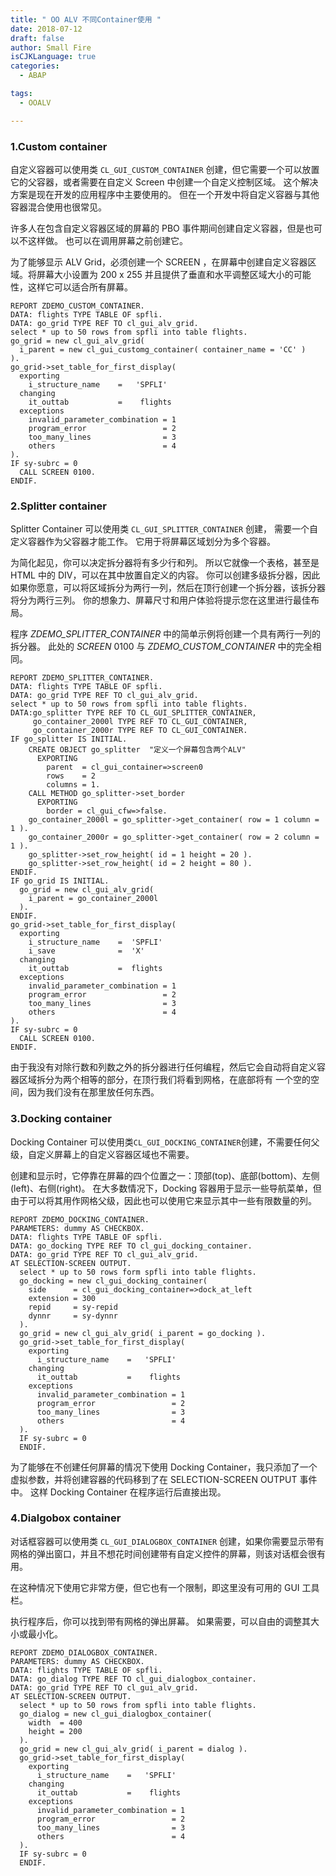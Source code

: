 ```yaml
---
title: " OO ALV 不同Container使用 "
date: 2018-07-12
draft: false
author: Small Fire
isCJKLanguage: true
categories: 
  - ABAP

tags: 
  - OOALV

---
```


### 1.Custom container

自定义容器可以使用类 `CL_GUI_CUSTOM_CONTAINER` 创建，但它需要一个可以放置它的父容器，或者需要在自定义 Screen 中创建一个自定义控制区域。 这个解决方案是现在开发的应用程序中主要使用的。 但在一个开发中将自定义容器与其他容器混合使用也很常见。

许多人在包含自定义容器区域的屏幕的 PBO 事件期间创建自定义容器，但是也可以不这样做。 也可以在调用屏幕之前创建它。

为了能够显示 ALV Grid，必须创建一个 SCREEN ，在屏幕中创建自定义容器区域。将屏幕大小设置为 200 x 255 并且提供了垂直和水平调整区域大小的可能性，这样它可以适合所有屏幕。

```ABAP
REPORT ZDEMO_CUSTOM_CONTAINER.
DATA: flights TYPE TABLE OF spfli.
DATA: go_grid TYPE REF TO cl_gui_alv_grid.
select * up to 50 rows from spfli into table flights.
go_grid = new cl_gui_alv_grid(
  i_parent = new cl_gui_customg_container( container_name = 'CC' )
).
go_grid->set_table_for_first_display(
  exporting
    i_structure_name    =   'SPFLI'
  changing
    it_outtab           =    flights
  exceptions
    invalid_parameter_combination = 1
    program_error                 = 2
    too_many_lines                = 3
    others                        = 4
).
IF sy-subrc = 0
  CALL SCREEN 0100.
ENDIF.
```

### 2.Splitter container

Splitter Container 可以使用类 `CL_GUI_SPLITTER_CONTAINER` 创建， 需要一个自定义容器作为父容器才能工作。 它用于将屏幕区域划分为多个容器。

为简化起见，你可以决定拆分器将有多少行和列。 所以它就像一个表格，甚至是 HTML 中的 DIV，可以在其中放置自定义的内容。 你可以创建多级拆分器，因此如果你愿意，可以将区域拆分为两行一列，然后在顶行创建一个拆分器，该拆分器将分为两行三列。 你的想象力、屏幕尺寸和用户体验将提示您在这里进行最佳布局。

程序 *ZDEMO_SPLITTER_CONTAINER* 中的简单示例将创建一个具有两行一列的拆分器。 此处的 *SCREEN* 0100 与 *ZDEMO_CUSTOM_CONTAINER* 中的完全相同。

```ABAP
REPORT ZDEMO_SPLITTER_CONTAINER.
DATA: flights TYPE TABLE OF spfli.
DATA: go_grid TYPE REF TO cl_gui_alv_grid.
select * up to 50 rows from spfli into table flights.
DATA:go_splitter TYPE REF TO CL_GUI_SPLITTER_CONTAINER,
     go_container_2000l TYPE REF TO CL_GUI_CONTAINER,
     go_container_2000r TYPE REF TO CL_GUI_CONTAINER.
IF go_splitter IS INITIAL.
    CREATE OBJECT go_splitter  "定义一个屏幕包含两个ALV"
      EXPORTING
        parent  = cl_gui_container=>screen0
        rows    = 2
        columns = 1.
    CALL METHOD go_splitter->set_border
      EXPORTING
        border = cl_gui_cfw=>false.
    go_container_2000l = go_splitter->get_container( row = 1 column = 1 ).
    go_container_2000r = go_splitter->get_container( row = 2 column = 1 ).
    go_splitter->set_row_height( id = 1 height = 20 ).
    go_splitter->set_row_height( id = 2 height = 80 ).
ENDIF.
IF go_grid IS INITIAL.
  go_grid = new cl_gui_alv_grid(
    i_parent = go_container_2000l
  ).
ENDIF.
go_grid->set_table_for_first_display(
  exporting
    i_structure_name    =  'SPFLI'
    i_save              =  'X'
  changing
    it_outtab           =  flights
  exceptions
    invalid_parameter_combination = 1
    program_error                 = 2
    too_many_lines                = 3
    others                        = 4
).
IF sy-subrc = 0
  CALL SCREEN 0100.
ENDIF.
```

由于我没有对除行数和列数之外的拆分器进行任何编程，然后它会自动将自定义容器区域拆分为两个相等的部分，在顶行我们将看到网格，在底部将有 一个空的空间，因为我们没有在那里放任何东西。 

### 3.Docking container

Docking Container 可以使用类`CL_GUI_DOCKING_CONTAINER`创建，不需要任何父级，自定义屏幕上的自定义容器区域也不需要。 

创建和显示时，它停靠在屏幕的四个位置之一：顶部(top)、底部(bottom)、左侧(left)、右侧(right)。 在大多数情况下，Docking 容器用于显示一些导航菜单，但由于可以将其用作网格父级，因此也可以使用它来显示其中一些有限数量的列。

```ABAP
REPORT ZDEMO_DOCKING_CONTAINER.
PARAMETERS: dummy AS CHECKBOX.
DATA: flights TYPE TABLE OF spfli.
DATA: go_docking TYPE REF TO cl_gui_docking_container.
DATA: go_grid TYPE REF TO cl_gui_alv_grid.
AT SELECTION-SCREEN OUTPUT.
  select * up to 50 rows form spfli into table flights.
  go_docking = new cl_gui_docking_container(
    side      = cl_gui_docking_container=>dock_at_left
    extension = 300
    repid     = sy-repid
    dynnr     = sy-dynnr
  ).
  go_grid = new cl_gui_alv_grid( i_parent = go_docking ).
  go_grid->set_table_for_first_display(
    exporting
      i_structure_name    =   'SPFLI'
    changing
      it_outtab           =    flights
    exceptions
      invalid_parameter_combination = 1
      program_error                 = 2
      too_many_lines                = 3
      others                        = 4
  ).
  IF sy-subrc = 0
  ENDIF.
```

为了能够在不创建任何屏幕的情况下使用 Docking Container，我只添加了一个虚拟参数，并将创建容器的代码移到了在 SELECTION-SCREEN OUTPUT 事件中。 这样 Docking Container 在程序运行后直接出现。 

### 4.Dialgobox container

对话框容器可以使用类 `CL_GUI_DIALOGBOX_CONTAINER` 创建，如果你需要显示带有网格的弹出窗口，并且不想花时间创建带有自定义控件的屏幕，则该对话框会很有用。

在这种情况下使用它非常方便，但它也有一个限制，即这里没有可用的 GUI 工具栏。 

 执行程序后，你可以找到带有网格的弹出屏幕。 如果需要，可以自由的调整其大小或最小化。

```ABAP
REPORT ZDEMO_DIALOGBOX_CONTAINER.
PARAMETERS: dummy AS CHECKBOX.
DATA: flights TYPE TABLE OF spfli.
DATA: go_dialog TYPE REF TO cl_gui_dialogbox_container.
DATA: go_grid TYPE REF TO cl_gui_alv_grid.
AT SELECTION-SCREEN OUTPUT.
  select * up to 50 rows from spfli into table flights.
  go_dialog = new cl_gui_dialogbox_container(
    width  = 400
    height = 200
  ).
  go_grid = new cl_gui_alv_grid( i_parent = dialog ).
  go_grid->set_table_for_first_display(
    exporting
      i_structure_name    =   'SPFLI'
    changing
      it_outtab           =    flights
    exceptions
      invalid_parameter_combination = 1
      program_error                 = 2
      too_many_lines                = 3
      others                        = 4
  ).
  IF sy-subrc = 0
  ENDIF.
```



